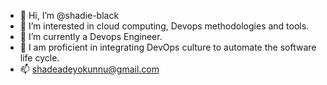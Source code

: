 - 👋 Hi, I’m @shadie-black
- 👀 I’m interested in cloud computing, Devops methodologies and tools.
- 🌱 I’m currently a Devops Engineer.
- 💞️ I am proficient in integrating DevOps culture to automate the software life cycle.
- 📫 shadeadeyokunnu@gmail.com

<!---
shadie-black/shadie-black is a ✨ special ✨ repository because its `README.md` (this file) appears on your GitHub profile.
You can click the Preview link to take a look at your changes.
--->
